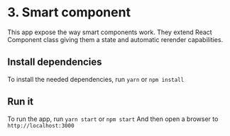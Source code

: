 # 3. Smart component

This app expose the way smart components work.
They extend React Component class giving them a state and automatic rerender capabilities.

## Install dependencies

To install the needed dependencies, run `yarn` or `npm install`

## Run it

To run the app, run `yarn start` or `npm start`
And then open a browser to `http://localhost:3000`